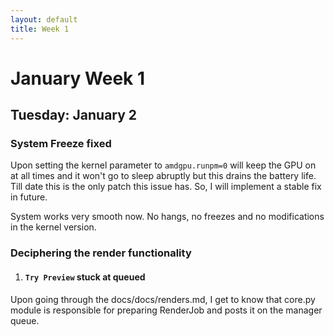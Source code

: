 ```yaml
---
layout: default
title: Week 1
---
```

# **January Week 1**
## **Tuesday: January 2**  

### **System Freeze fixed**  
Upon setting the kernel parameter to `amdgpu.runpm=0` will keep the GPU on at all times and it won't go to sleep abruptly but this drains the battery life. Till date this is the only patch this issue has. So, I will implement a stable fix in future.  

System works very smooth now. No hangs, no freezes and no modifications in the kernel version.

### **Deciphering the render functionality**
1. #### **`Try Preview` stuck at queued**
Upon going through the docs/docs/renders.md, I get to know that core.py module is responsible for preparing RenderJob and posts it on the manager queue.  

